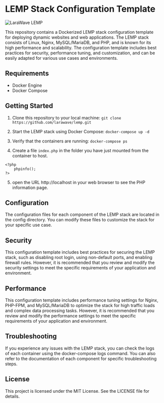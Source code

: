 # LEMP Stack Configuration Template
![LaraWave LEMP](https://github.com/LaraWave/.github/blob/main/LaraWave_LEMP.png)

This repository contains a Dockerized LEMP stack configuration template for deploying dynamic websites and web applications. The LEMP stack consists of Linux, Nginx, MySQL/MariaDB, and PHP, and is known for its high performance and scalability. The configuration template includes best practices for security, performance tuning, and customization, and can be easily adapted for various use cases and environments.

## Requirements

- Docker Engine
- Docker Compose

## Getting Started

1. Clone this repository to your local machine:
``` git clone https://github.com/larawave/lemp.git ```

2. Start the LEMP stack using Docker Compose:
``` docker-compose up -d ```

3. Verify that the containers are running:
``` docker-compose ps ```

4. Create a file ``` index.php ``` in the folder you have just mounted from the container to host.
``` 
<?php 
    phpinfo(); 
?> 
```

5. open the URL http://localhost in your web browser to see the PHP information page.

## Configuration

The configuration files for each component of the LEMP stack are located in the config directory. You can modify these files to customize the stack for your specific use case.

## Security
This configuration template includes best practices for securing the LEMP stack, such as disabling root login, using non-default ports, and enabling firewall rules. However, it is recommended that you review and modify the security settings to meet the specific requirements of your application and environment.

## Performance
This configuration template includes performance tuning settings for Nginx, PHP-FPM, and MySQL/MariaDB to optimize the stack for high traffic loads and complex data processing tasks. However, it is recommended that you review and modify the performance settings to meet the specific requirements of your application and environment.

## Troubleshooting
If you experience any issues with the LEMP stack, you can check the logs of each container using the docker-compose logs command. You can also refer to the documentation of each component for specific troubleshooting steps.

## License
This project is licensed under the MIT License. See the LICENSE file for details.
